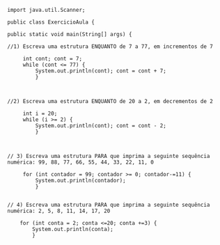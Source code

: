     import java.util.Scanner;

    public class ExercicioAula {

	public static void main(String[] args) {		
	
    //1) Escreva uma estrutura ENQUANTO de 7 a 77, em incrementos de 7
		
		 int cont; cont = 7;		  
		 while (cont <= 77) {
		     System.out.println(cont); cont = cont + 7; 
             }
		 

		
	//2) Escreva uma estrutura ENQUANTO de 20 a 2, em decrementos de 2
		 
         int i = 20;		 
		 while (i >= 2) { 
			 System.out.println(cont); cont = cont - 2; 
             }
		

		 
	// 3) Escreva uma estrutura PARA que imprima a seguinte sequência numérica: 99, 88, 77, 66, 55, 44, 33, 22, 11, 0

		 for (int contador = 99; contador >= 0; contador-=11) { 
			 System.out.println(contador); 
			 }


    // 4) Escreva uma estrutura PARA que imprima a seguinte sequência numérica: 2, 5, 8, 11, 14, 17, 20

        for (int conta = 2; conta <=20; conta +=3) {
            System.out.println(conta);
            }

